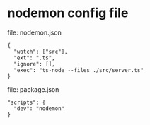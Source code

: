 # nodemon config file

file: nodemon.json  
```
{
  "watch": ["src"],
  "ext": ".ts",
  "ignore": [],
  "exec": "ts-node --files ./src/server.ts"
}
```
file: package.json  
```
"scripts": {
  "dev": "nodemon"
}
```
